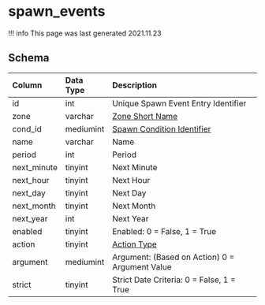 # spawn_events

!!! info
	This page was last generated 2021.11.23

## Schema

| Column | Data Type | Description |
| :--- | :--- | :--- |
| id | int | Unique Spawn Event Entry Identifier |
| zone | varchar | [Zone Short Name](../../../../server/zones/zone-list) |
| cond_id | mediumint | [Spawn Condition Identifier](spawn_conditions.md) |
| name | varchar | Name |
| period | int | Period |
| next_minute | tinyint | Next Minute |
| next_hour | tinyint | Next Hour |
| next_day | tinyint | Next Day |
| next_month | tinyint | Next Month |
| next_year | int | Next Year |
| enabled | tinyint | Enabled: 0 = False, 1 = True |
| action | tinyint | [Action Type](../../../../server/npc/spawns/action-types) |
| argument | mediumint | Argument: (Based on Action\) 0 = Argument Value |
| strict | tinyint | Strict Date Criteria: 0 = False, 1 = True |

